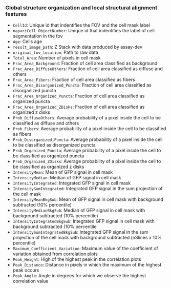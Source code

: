 ### Global structure organization and local structural alignment features

- `CellId`: Unique id that indentifies the FOV and the cell mask label
- `napariCell_ObjectNumber`: Unique id that indentifies the label of cell segmentation in the fov
- `Age`: Cells age
- `result_image_path`: Z Stack with data produced by assay-dev
- `original_fov_location`: Path to raw data
- `Total_Area`: Number of pixels in cell mask
- `Frac_Area_Background`: Fraction of cell area classified as background
- `Frac_Area_DiffuseOthers`: Fraction of cell area classified as diffuse and others
- `Frac_Area_Fibers`: Fraction of cell area classified as fibers
- `Frac_Area_Disorganized_Puncta`: Fraction of cell area classified as disorganized puncta
- `Frac_Area_Organized_Puncta`: Fraction of cell area classified as organized puncta
- `Frac_Area_Organized_ZDisks`: Fraction of cell area classified as organized z disks
- `Prob_DiffuseOthers`: Average probability of a pixel inside the cell to be classified as diffuse and others
- `Prob_Fibers`: Average probability of a pixel inside the cell to be classified as fibers
- `Prob_Disorganized_Puncta`: Average probability of a pixel inside the cell to be classified as disorganized puncta
- `Prob_Organized_Puncta`: Average probability of a pixel inside the cell to be classified as organized puncta
- `Prob_Organized_ZDisks`: Average probability of a pixel inside the cell to be classified as organized z disks
- `IntensityMean`: Mean of GFP signal in cell mask
- `IntensityMedian`: Median of GFP signal in cell mask
- `IntensityIntegrated`: Integrated GFP signal in cell mask
- `IntensitySumIntegrated`: Integrated GFP signal in the sum projection of the cell mask
- `IntensityMeanBkgSub`: Mean of GFP signal in cell mask with background subtracted (10% percentile)
- `IntensityMedianBkgSub`: Median of GFP signal in cell mask with background subtracted (10% percentile)
- `IntensityIntegratedBkgSub`: Integrated GFP signal in cell mask with background subtracted (10% percentile
- `IntensitySumIntegratedBkgSub`: Integrated GFP signal in the sum projection of the cell mask with background subtracted (nSlices x 10% percentile)
- `Maximum_Coefficient_Variation`: Maximum value of the coefficient of variation obtained from correlation plots
- `Peak_Height`: High of the highest peak in the correlation plots
- `Peak_Distance`: Distance in pixels in which the maximum of the highest peak occurs
- `Peak_Angle`: Angle in degrees for which we observe the highest correlation value
